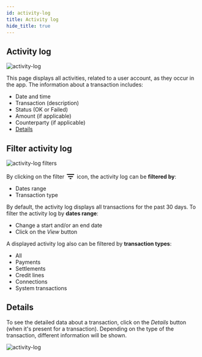 ```yaml
---
id: activity-log
title: Activity log
hide_title: true
---
```


## Activity log

![activity-log](assets/web/activity-log1.JPG)

This page displays all activities, related to a user account, as they occur in the app. The information about a transaction includes:

- Date and time
- Transaction (description)
- Status (OK or Failed)
- Amount (if applicable)
- Counterparty (if applicable)
- [Details](#details)

## Filter activity log

![activity-log filters](assets/web/activity-log2.png)

By clicking on the filter <img src="../assets/filter_icon.png" alt="filter icon" width="25" style="display: inline; margin: 0 0 -7px 0;"/> icon, the activity log can be **filtered by**:

- Dates range
- Transaction type

By default, the activity log displays all transactions for the past 30 days. To filter the activity log by **dates range**:

- Change a start and/or an end date
- Click on the *View* button

A displayed activity log also can be filtered by **transaction types**:

- All
- Payments
- Settlements
- Credit lines
- Connections
- System transactions

## Details

To see the detailed data about a transaction, click on the *Details* button (when it's present for a transaction). Depending on the type of the transaction, different information will be shown.

![activity-log](assets/web/activity-log3.JPG)
